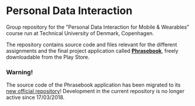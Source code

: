 # Personal Data Interaction
Group repository for the "Personal Data Interaction for Mobile &amp; Wearables" course run at Technical University of Denmark, Copenhagen.

The repository contains source code and files relevant for the different assignments and the final project application called **[Phrasebook](https://play.google.com/store/apps/details?id=com.bobbytables.phrasebook)**, freely downloadable from the Play Store.

### Warning!
The source code of the Phrasebook application has been migrated to its [new official repository](https://github.com/rickystream94/phrasebook)! Development in the current repository is no longer active since 17/03/2018.
